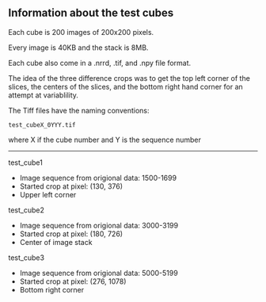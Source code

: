 ## Information about the test cubes

Each cube is 200 images of 200x200 pixels.

Every image is 40KB and the stack is 8MB.

Each cube also come in a .nrrd, .tif, and .npy file format.

The idea of the three difference crops was to get the 
top left corner of the slices, the centers of the slices,
and the bottom right hand corner for an attempt at 
variablility.

The Tiff files have the naming conventions:

`test_cubeX_0YYY.tif`

where X if the cube number and Y is the sequence number


------------------------------------------------------------

test_cube1
- Image sequence from origional data: 1500-1699
- Started crop at pixel: (130, 376)
- Upper left corner


test_cube2
- Image sequence from origional data: 3000-3199
- Started crop at pixel: (180, 726)
- Center of image stack



test_cube3
- Image sequence from origional data: 5000-5199
- Started crop at pixel: (276, 1078)
- Bottom right corner
